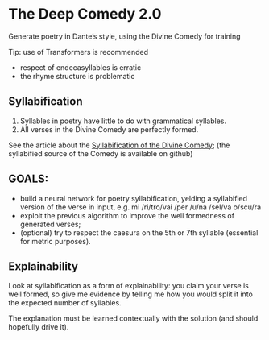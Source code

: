 # The Deep Comedy 2.0
Generate poetry in Dante’s style, using the Divine Comedy for 
training 

Tip: use of Transformers is recommended
* respect of endecasyllables is erratic
* the rhyme structure is problematic

## Syllabification
1. Syllables in poetry have little to do with grammatical syllables.
2. All verses in the Divine Comedy are perfectly formed.

See the article about the [Syllabification of the Divine Comedy](https://arxiv.org/abs/2010.13515);
(the syllabified source of the Comedy is available on github)

## GOALS:
* build a neural network for poetry syllabification, yelding a
syllabified version of the verse in input, e.g.
mi /ri/tro/vai /per /u/na /sel/va o/scu/ra
* exploit the previous algorithm to improve the well formedness
of generated verses;
* (optional) try to respect the caesura on the 5th or 7th syllable
(essential for metric purposes).

## Explainability
Look at syllabification as a form of explainability:
you claim your verse is well formed, so give me evidence by
telling me how you would split it into the expected number of
syllables.

The explanation must be learned contextually with the
solution (and should hopefully drive it).
